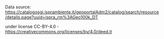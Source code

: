 Data source:
https://catalogosgi.isprambiente.it/geoportalAdm2/catalog/search/resource/details.page?uuid=ispra_rm%3AGeo100k_DT

under license CC-BY-4.0 - https://creativecommons.org/licenses/by/4.0/deed.it